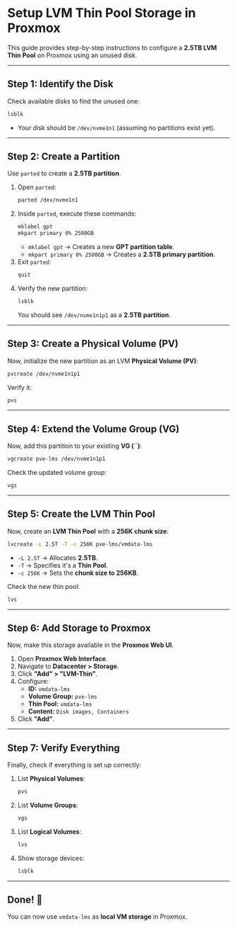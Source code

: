 # Setup LVM Thin Pool Storage in Proxmox

This guide provides step-by-step instructions to configure a **2.5TB LVM Thin Pool** on Proxmox using an unused disk.

---

## **Step 1: Identify the Disk**

Check available disks to find the unused one:

```bash
lsblk
```

- Your disk should be `/dev/nvme1n1` (assuming no partitions exist yet).

---

## **Step 2: Create a Partition**

Use `parted` to create a **2.5TB partition**.

1. Open `parted`:
   ```bash
   parted /dev/nvme1n1
   ```
2. Inside `parted`, execute these commands:
   ```bash
   mklabel gpt
   mkpart primary 0% 2500GB
   ```
   - `mklabel gpt` → Creates a new **GPT partition table**.
   - `mkpart primary 0% 2500GB` → Creates a **2.5TB primary partition**.
3. Exit `parted`:
   ```bash
   quit
   ```
4. Verify the new partition:
   ```bash
   lsblk
   ```
   You should see `/dev/nvme1n1p1` as a **2.5TB partition**.

---

## **Step 3: Create a Physical Volume (PV)**

Now, initialize the new partition as an LVM **Physical Volume (PV)**:

```bash
pvcreate /dev/nvme1n1p1
```

Verify it:

```bash
pvs
```

---

## **Step 4: Extend the Volume Group (VG)**

Now, add this partition to your existing **VG (**``**)**:

```bash
vgcreate pve-lms /dev/nvme1n1p1
```

Check the updated volume group:

```bash
vgs
```

---

## **Step 5: Create the LVM Thin Pool**

Now, create an **LVM Thin Pool** with a **256K chunk size**:

```bash
lvcreate -L 2.5T -T -c 256K pve-lms/vmdata-lms
```

- `-L 2.5T` → Allocates **2.5TB**.
- `-T` → Specifies it's a **Thin Pool**.
- `-c 256K` → Sets the **chunk size to 256KB**.

Check the new thin pool:

```bash
lvs
```

---

## **Step 6: Add Storage to Proxmox**

Now, make this storage available in the **Proxmox Web UI**.

1. Open **Proxmox Web Interface**.
2. Navigate to **Datacenter > Storage**.
3. Click **"Add" > "LVM-Thin"**.
4. Configure:
   - **ID:** `vmdata-lms`
   - **Volume Group:** `pve-lms`
   - **Thin Pool:** `vmdata-lms`
   - **Content:** `Disk images, Containers`
5. Click **"Add"**.

---

## **Step 7: Verify Everything**

Finally, check if everything is set up correctly:

1. List **Physical Volumes**:
   ```bash
   pvs
   ```
2. List **Volume Groups**:
   ```bash
   vgs
   ```
3. List **Logical Volumes**:
   ```bash
   lvs
   ```
4. Show storage devices:
   ```bash
   lsblk
   ```

---

## **Done!** 🎉

You can now use `vmdata-lms` as **local VM storage** in Proxmox.

